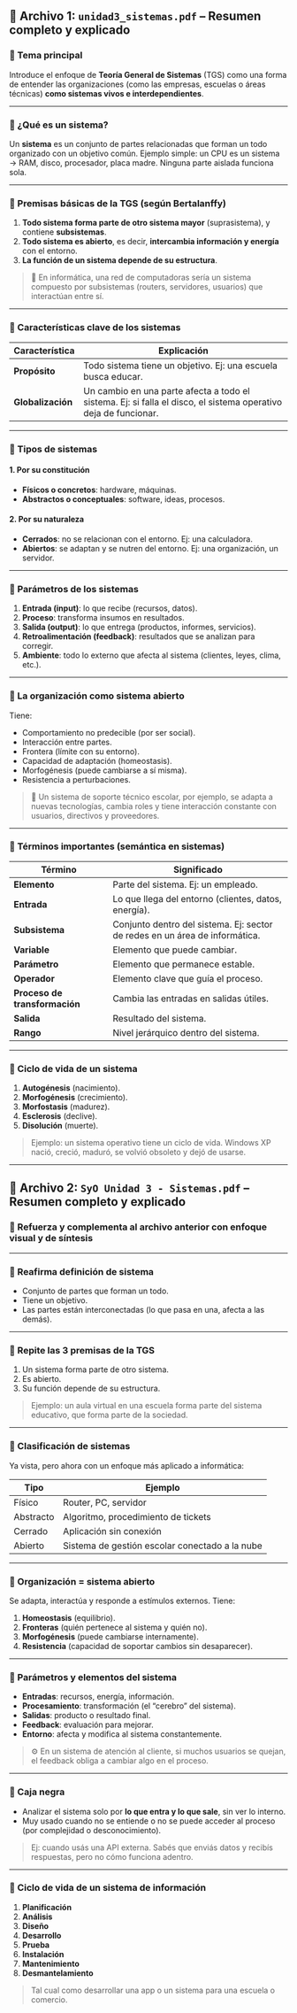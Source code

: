 ## 📘 **Archivo 1: `unidad3_sistemas.pdf` – Resumen completo y explicado**

### 📌 Tema principal

Introduce el enfoque de **Teoría General de Sistemas** (TGS) como una forma de entender las organizaciones (como las empresas, escuelas o áreas técnicas) **como sistemas vivos e interdependientes**.

---

### 🔹 ¿Qué es un sistema?

Un **sistema** es un conjunto de partes relacionadas que forman un todo organizado con un objetivo común.
Ejemplo simple: un CPU es un sistema → RAM, disco, procesador, placa madre. Ninguna parte aislada funciona sola.

---

### 🔹 Premisas básicas de la TGS (según Bertalanffy)

1. **Todo sistema forma parte de otro sistema mayor** (suprasistema), y contiene **subsistemas**.
2. **Todo sistema es abierto**, es decir, **intercambia información y energía** con el entorno.
3. **La función de un sistema depende de su estructura**.

> 🧠 En informática, una red de computadoras sería un sistema compuesto por subsistemas (routers, servidores, usuarios) que interactúan entre sí.

---

### 🔹 Características clave de los sistemas

| Característica    | Explicación                                                                                                     |
| ----------------- | --------------------------------------------------------------------------------------------------------------- |
| **Propósito**     | Todo sistema tiene un objetivo. Ej: una escuela busca educar.                                                   |
| **Globalización** | Un cambio en una parte afecta a todo el sistema. Ej: si falla el disco, el sistema operativo deja de funcionar. |

---

### 🔹 Tipos de sistemas

#### 1. **Por su constitución**

* **Físicos o concretos**: hardware, máquinas.
* **Abstractos o conceptuales**: software, ideas, procesos.

#### 2. **Por su naturaleza**

* **Cerrados**: no se relacionan con el entorno. Ej: una calculadora.
* **Abiertos**: se adaptan y se nutren del entorno. Ej: una organización, un servidor.

---

### 🔹 Parámetros de los sistemas

1. **Entrada (input)**: lo que recibe (recursos, datos).
2. **Proceso**: transforma insumos en resultados.
3. **Salida (output)**: lo que entrega (productos, informes, servicios).
4. **Retroalimentación (feedback)**: resultados que se analizan para corregir.
5. **Ambiente**: todo lo externo que afecta al sistema (clientes, leyes, clima, etc.).

---

### 🔹 La organización como sistema abierto

Tiene:

* Comportamiento no predecible (por ser social).
* Interacción entre partes.
* Frontera (límite con su entorno).
* Capacidad de adaptación (homeostasis).
* Morfogénesis (puede cambiarse a sí misma).
* Resistencia a perturbaciones.

> 🔧 Un sistema de soporte técnico escolar, por ejemplo, se adapta a nuevas tecnologías, cambia roles y tiene interacción constante con usuarios, directivos y proveedores.

---

### 🔹 Términos importantes (semántica en sistemas)

| Término                       | Significado                                                                 |
| ----------------------------- | --------------------------------------------------------------------------- |
| **Elemento**                  | Parte del sistema. Ej: un empleado.                                         |
| **Entrada**                   | Lo que llega del entorno (clientes, datos, energía).                        |
| **Subsistema**                | Conjunto dentro del sistema. Ej: sector de redes en un área de informática. |
| **Variable**                  | Elemento que puede cambiar.                                                 |
| **Parámetro**                 | Elemento que permanece estable.                                             |
| **Operador**                  | Elemento clave que guía el proceso.                                         |
| **Proceso de transformación** | Cambia las entradas en salidas útiles.                                      |
| **Salida**                    | Resultado del sistema.                                                      |
| **Rango**                     | Nivel jerárquico dentro del sistema.                                        |

---

### 🔹 Ciclo de vida de un sistema

1. **Autogénesis** (nacimiento).
2. **Morfogénesis** (crecimiento).
3. **Morfostasis** (madurez).
4. **Esclerosis** (declive).
5. **Disolución** (muerte).

> Ejemplo: un sistema operativo tiene un ciclo de vida. Windows XP nació, creció, maduró, se volvió obsoleto y dejó de usarse.

---

## 📙 **Archivo 2: `SyO Unidad 3 - Sistemas.pdf` – Resumen completo y explicado**

### 🧠 Refuerza y complementa al archivo anterior con enfoque visual y de síntesis

---

### 🔹 Reafirma definición de sistema

* Conjunto de partes que forman un todo.
* Tiene un objetivo.
* Las partes están interconectadas (lo que pasa en una, afecta a las demás).

---

### 🔹 Repite las **3 premisas de la TGS**

1. Un sistema forma parte de otro sistema.
2. Es abierto.
3. Su función depende de su estructura.

> Ejemplo: un aula virtual en una escuela forma parte del sistema educativo, que forma parte de la sociedad.

---

### 🔹 Clasificación de sistemas

Ya vista, pero ahora con un enfoque más aplicado a informática:

| Tipo      | Ejemplo                                        |
| --------- | ---------------------------------------------- |
| Físico    | Router, PC, servidor                           |
| Abstracto | Algoritmo, procedimiento de tickets            |
| Cerrado   | Aplicación sin conexión                        |
| Abierto   | Sistema de gestión escolar conectado a la nube |

---

### 🔹 Organización = sistema abierto

Se adapta, interactúa y responde a estímulos externos.
Tiene:

1. **Homeostasis** (equilibrio).
2. **Fronteras** (quién pertenece al sistema y quién no).
3. **Morfogénesis** (puede cambiarse internamente).
4. **Resistencia** (capacidad de soportar cambios sin desaparecer).

---

### 🔹 Parámetros y elementos del sistema

* **Entradas**: recursos, energía, información.
* **Procesamiento**: transformación (el “cerebro” del sistema).
* **Salidas**: producto o resultado final.
* **Feedback**: evaluación para mejorar.
* **Entorno**: afecta y modifica al sistema constantemente.

> ⚙️ En un sistema de atención al cliente, si muchos usuarios se quejan, el feedback obliga a cambiar algo en el proceso.

---

### 🔹 Caja negra

* Analizar el sistema solo por **lo que entra y lo que sale**, sin ver lo interno.
* Muy usado cuando no se entiende o no se puede acceder al proceso (por complejidad o desconocimiento).

> Ej: cuando usás una API externa. Sabés que enviás datos y recibís respuestas, pero no cómo funciona adentro.

---

### 🔹 Ciclo de vida de un sistema de información

1. **Planificación**
2. **Análisis**
3. **Diseño**
4. **Desarrollo**
5. **Prueba**
6. **Instalación**
7. **Mantenimiento**
8. **Desmantelamiento**

> Tal cual como desarrollar una app o un sistema para una escuela o comercio.
